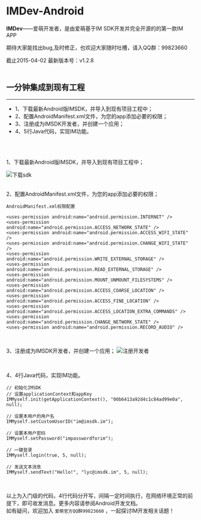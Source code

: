 # IMDev-Android


**IMDev**——爱萌开发者，是由爱萌基于IM SDK开发并完全开源的的第一款IM APP 
<br/>

期待大家能找出bug,及时修正，也欢迎大家随时吐槽，请入QQ群：99823660
<br/>

截止2015-04-02 最新版本号：v1.2.8
<br/>
<br/>


## 一分钟集成到现有工程
---

* 1、下载最新Android版IMSDK，并导入到现有项目工程中；
* 2、配置AndroidManifest.xml文件，为您的app添加必要的权限；
* 3、注册成为IMSDK开发者，并创建一个应用；
* 4、5行Java代码，实现IM功能。
<br/>
<br/>

1、下载最新Android版IMSDK，并导入到现有项目工程中；

![下载sdk](http://docs.imsdk.im/download/attachments/2457613/image2015-1-5%2022%3A6%3A52.png?version=1&modificationDate=1420466640000&api=v2&effects=border-simple,blur-border)

<br/>
2、配置AndroidManifest.xml文件，为您的app添加必要的权限；

```
AndroidManifest.xml权限配置

<uses-permission android:name="android.permission.INTERNET" />
<uses-permission android:name="android.permission.ACCESS_NETWORK_STATE" />
<uses-permission android:name="android.permission.ACCESS_WIFI_STATE" />
<uses-permission android:name="android.permission.CHANGE_WIFI_STATE" />
<uses-permission android:name="android.permission.WRITE_EXTERNAL_STORAGE" />
<uses-permission android:name="android.permission.READ_EXTERNAL_STORAGE" />
<uses-permission android:name="android.permission.MOUNT_UNMOUNT_FILESYSTEMS" />
<uses-permission android:name="android.permission.ACCESS_COARSE_LOCATION" />
<uses-permission android:name="android.permission.ACCESS_FINE_LOCATION" />
<uses-permission android:name="android.permission.ACCESS_LOCATION_EXTRA_COMMANDS" />
<uses-permission android:name="android.permission.CHANGE_NETWORK_STATE" />
<uses-permission android:name="android.permission.RECORD_AUDIO" />

```

<br/>

3、注册成为IMSDK开发者，并创建一个应用；
![注册开发者](http://docs.imsdk.im/download/attachments/2457613/image2015-1-5%2022%3A15%3A52.png?version=1&modificationDate=1420467181000&api=v2&effects=border-simple,blur-border)

<br/>

4、4行Java代码，实现IM功能。

```
// 初始化IMSDK
// 设置applicationContext和appKey
IMMyself.init(getApplicationContext(), "00b6413a92d4c1c84ad99e0a", null);
 
// 设置本用户的用户名
IMMyself.setCustomUserID("im@imsdk.im");
 
// 设置本用户密码
IMMyself.setPassword("impasswordforim");
 
// 一键登录
IMMyself.login(true, 5, null);
 
// 发送文本消息
IMMyself.sendText("Hello!", "lyc@imsdk.im", 5, null);
```
<br/>

以上为入门级的代码，4行代码分开写，间隔一定时间执行，在网络环境正常的前提下，即可收发消息。更多内容请参阅Android开发文档。<br/>
如有疑问，欢迎加入 `爱萌官方QQ群99823660` ，一起探讨IM开发相关话题！